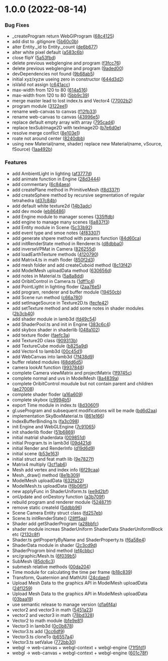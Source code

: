 # 1.0.0 (2022-08-14)


### Bug Fixes

* _createProgram return WebGlProgram ([68c4125](https://github.com/gy1016/lamb3d/commit/68c4125f8e713a4bc8ad2c8e71ca86f64caa0437))
* add dist to .gitignore ([5b60c0b](https://github.com/gy1016/lamb3d/commit/5b60c0b844b19749edb11c5dd2112dc344c4d23a))
* alter Entity._id to Entity._count ([de6b677](https://github.com/gy1016/lamb3d/commit/de6b677801f1d289b6ec42501200d28288225899))
* alter white pixel default ([a583c6b](https://github.com/gy1016/lamb3d/commit/a583c6baed7a37a6509ca6a485ce5aadc51525ca))
* close flipY ([5a53fbd](https://github.com/gy1016/lamb3d/commit/5a53fbd4f4ee7e0b90510e7ae1443071d720e3f1))
* delete previous webglengine and program ([f3fcc76](https://github.com/gy1016/lamb3d/commit/f3fcc7630488e03ae9521a7b2274dacc3384e055))
* delete previous webglengine and program ([9aded00](https://github.com/gy1016/lamb3d/commit/9aded00b0a481f09c28637830bbaa2f595705eac))
* devDependencies not found ([9b68ab5](https://github.com/gy1016/lamb3d/commit/9b68ab5157a1d8ef6658518a0930ab41c4828aa0))
* initial xyz/xyzw useing zero in constructor ([644d3d2](https://github.com/gy1016/lamb3d/commit/644d3d2b435ebc9d94df446f361af3e1d55f1fce))
* isValid not assign ([c641acc](https://github.com/gy1016/lamb3d/commit/c641accf491008064c4094a27e433f3e74335cae))
* max-width from 120 to 80 ([614a516](https://github.com/gy1016/lamb3d/commit/614a51692bb5adf61471d88dfb07317f9b67142a))
* max-width from 120 to 80 ([5bb9c39](https://github.com/gy1016/lamb3d/commit/5bb9c3984b4a270f9c55cecbbc935615b51f800c))
* merge master lead to lost index.ts and Vector4 ([77002b2](https://github.com/gy1016/lamb3d/commit/77002b2db9c8ac0b217b92e51c6b646779b533d4))
* program module ([3122ee1](https://github.com/gy1016/lamb3d/commit/3122ee1606f5b1d6904c789dd176909cbdeedd73))
* rename web-canvas to canvas ([f12fb33](https://github.com/gy1016/lamb3d/commit/f12fb330979967cb184a419db26ad058c957ab43))
* rename web-canvas to canvas ([43996e5](https://github.com/gy1016/lamb3d/commit/43996e5233aaa6dbffb0a9ee4f38878386f95a67))
* replace default empty array with array ([795cad4](https://github.com/gy1016/lamb3d/commit/795cad4f3d98e5af27922de58f0843e83e4851c2))
* replace texSubImage2D with texImage2D ([b7e6d0e](https://github.com/gy1016/lamb3d/commit/b7e6d0ec5ec926185316d4f4f78538f0fbd0cb9b))
* resolve merge conflict ([8e103e1](https://github.com/gy1016/lamb3d/commit/8e103e1de8116a744f1ae289ac6cd3b6bc8dfa32))
* roate not around center ([8240dbb](https://github.com/gy1016/lamb3d/commit/8240dbb348ca8361ad5d18bfcc5a27a0324fdc7d))
* using new Material(name, shader) replace new Material(name, vSource, fSource) ([1aa492b](https://github.com/gy1016/lamb3d/commit/1aa492b0249dd0e766e08bdc1e4ec6f4d911f9a1))


### Features

* add AmbientLight in lighting ([af3777d](https://github.com/gy1016/lamb3d/commit/af3777d7ffa366160317c7854f96ec17c93834cc))
* add animate function in Engine ([28d3444](https://github.com/gy1016/lamb3d/commit/28d3444c1d03a18b154b0ec0d3a258d3a468866a))
* add commentary ([6c84aea](https://github.com/gy1016/lamb3d/commit/6c84aea4c76f4c695a16dc2e1de6ee869eeda82c))
* add createPlane method in PrimitiveMesh ([f8d337f](https://github.com/gy1016/lamb3d/commit/f8d337f799f290f42c2266b6906f3bbd813fb61e))
* add createSphere method by recursive segmentation of regular tetrahedra ([d37c84b](https://github.com/gy1016/lamb3d/commit/d37c84b111b1e1d6d722706bdbca09d3661e20b7))
* add default white texture2d ([14b3adc](https://github.com/gy1016/lamb3d/commit/14b3adc10e6d64065b67af479698b441f2b46af6))
* add dev mode ([eb86486](https://github.com/gy1016/lamb3d/commit/eb864861d46c876999066b16f8e3d492cdadcf7d))
* add Engine module to manager scenes ([335ffdb](https://github.com/gy1016/lamb3d/commit/335ffdb13c841384a8eb444fb3c18632b4f8239d))
* add engine to manage many scenes ([6a837f3](https://github.com/gy1016/lamb3d/commit/6a837f3621871807cbbcf2332bffacad4f491f96))
* add Entity module in Scene ([5c33b92](https://github.com/gy1016/lamb3d/commit/5c33b92fc4e0c05bc0dbd7c4e94204e04a126850))
* add event type and smoe notes ([4f83307](https://github.com/gy1016/lamb3d/commit/4f83307fc54f85d7ed8f8d1d93779f44a50ce499))
* add generate shpere method with params function ([84d60ca](https://github.com/gy1016/lamb3d/commit/84d60cafca1869a425df2df72e413f96a2e4834e))
* add initRenderState method in Renderer.ts ([d8dbba0](https://github.com/gy1016/lamb3d/commit/d8dbba0eb65cb96209f15718e888c79fdd6dcc44))
* add inverseVPMat in Camera ([826255d](https://github.com/gy1016/lamb3d/commit/826255de00ad7e3db81f2230d721d9d123754a4e))
* add loadEarthTexture methods ([4120790](https://github.com/gy1016/lamb3d/commit/4120790780dfacd5e3d0755d10b3364990b67b29))
* add Matrix4.ts in math floder ([850f2d3](https://github.com/gy1016/lamb3d/commit/850f2d396740bb1d35db49f77d1401364f6cbde5))
* add mesh folder and add createCuboid method ([8c13f42](https://github.com/gy1016/lamb3d/commit/8c13f42066d8e9a9eb42cae3065cd16fcce1f3a6))
* add ModelMesh uploadData method ([630656d](https://github.com/gy1016/lamb3d/commit/630656d4aed3803a008bd0fc5ce481a4b1a6e783))
* add notes in Material.ts ([5a8a8dd](https://github.com/gy1016/lamb3d/commit/5a8a8ddc29382909220aadfc580a212715f36918))
* add OribitControl in Camera.ts ([1dff1c4](https://github.com/gy1016/lamb3d/commit/1dff1c4f449ee8970ac2fa51504d26656105cae6))
* add PointLigtht in lighting floder ([2aa76e5](https://github.com/gy1016/lamb3d/commit/2aa76e5b9bb97ccbdda720beee98550abe4bbfaf))
* add program, renderer and buffer module ([19450cb](https://github.com/gy1016/lamb3d/commit/19450cbd53f32610e78723145149709cc140bd5b))
* add Scene run method ([c66a780](https://github.com/gy1016/lamb3d/commit/c66a780f7d2d8c978d18ecb6dfef638aa9952260))
* add setImageSource in Texture2D.ts ([fecfe42](https://github.com/gy1016/lamb3d/commit/fecfe425df15c2bfe2fd9325c24b22811d59d7b8))
* add setTexture method and add some notes in shader modules ([2b3cb40](https://github.com/gy1016/lamb3d/commit/2b3cb4091114721786e2d9793bec60b2ff68a2e1))
* add shader module in lamb3d ([fd49c54](https://github.com/gy1016/lamb3d/commit/fd49c5420b78818022ce03c4c837ca11f776d984))
* add ShaderPool.ts and init in Engine ([383c6c4](https://github.com/gy1016/lamb3d/commit/383c6c470fc22c8710353e08d4afccf1a3902eda))
* add skybox shader in shaderlib ([048a102](https://github.com/gy1016/lamb3d/commit/048a102314e4e375fa5264c8ff045cf940d0ba12))
* add texture floder ([faefc3a](https://github.com/gy1016/lamb3d/commit/faefc3ac819d36fe8fe691e29d4722b5789cc9cb))
* add Texture2D class ([909313b](https://github.com/gy1016/lamb3d/commit/909313b30ff63b77770c35595759bdd7cc577d10))
* add TextureCube module ([b825a9d](https://github.com/gy1016/lamb3d/commit/b825a9df8148a22f597fd2c705b5501603429611))
* add Vector4 to lamb3d ([00c45d1](https://github.com/gy1016/lamb3d/commit/00c45d1fcfb589cd34a2a7eb9102a07f5600cb51))
* add WebCanvas into lamb3d ([7f438d9](https://github.com/gy1016/lamb3d/commit/7f438d9d8a5e97f72c92dc26ac100c732f1ddc61))
* buffer related modules ([68dd6d5](https://github.com/gy1016/lamb3d/commit/68dd6d505cc883d1dbafc5eb4ca0dd7b7d305887))
* camera lookAt function ([9937848](https://github.com/gy1016/lamb3d/commit/99378480ed0ee8821fb43561ded3b0b3f8cef8b4))
* complete Camera viewMatrix and projectMatrix ([1f9745c](https://github.com/gy1016/lamb3d/commit/1f9745c293df788787c10cdebe2a804fb5a2bc14))
* complete normal and uvs in ModelMesh ([8a4839a](https://github.com/gy1016/lamb3d/commit/8a4839a6db8d35d507b64df8129e4cb8f86e4a8b))
* complete OribitControl moudule but not contain parent and children ([ae27008](https://github.com/gy1016/lamb3d/commit/ae270089487c6e5a2297cfca070285559142dad3))
* complete shader floder ([a16a609](https://github.com/gy1016/lamb3d/commit/a16a609ea135d8133ac0d6dee8dfd95b9f8b20aa))
* complete skybox ([c9994b5](https://github.com/gy1016/lamb3d/commit/c9994b56350121ea7c9933df8b481ef4d3552717))
* export Time module in index.ts ([8d30601](https://github.com/gy1016/lamb3d/commit/8d30601a2d68d78e1de1fb6c459a34701489deff))
* gl.useProgram and subsequent modifications will be made ([bd6d2aa](https://github.com/gy1016/lamb3d/commit/bd6d2aa5f14e94c0cd9917e3e9aebb20b73cdd44))
* implementation SkyBoxMaterial.ts ([861e166](https://github.com/gy1016/lamb3d/commit/861e1660f176786e750f2d6c6e336153db2123e5))
* IndexBufferBinding.ts ([fa3c098](https://github.com/gy1016/lamb3d/commit/fa3c098a70ca93ef17ed9fdb7032e9a826c24f42))
* init Engine and WebGLEngine ([7c91065](https://github.com/gy1016/lamb3d/commit/7c9106540a9bf50a7657dddcf47a9200472cc833))
* init shaderlib floder ([51b6869](https://github.com/gy1016/lamb3d/commit/51b6869d31c755ce04a1c0031ecf52faf81f76df))
* initial matrial shaderdata ([009851d](https://github.com/gy1016/lamb3d/commit/009851d19521e2bd65579c95511f70c7ec5b6344))
* initial Program.ts in lamb3d ([09d421d](https://github.com/gy1016/lamb3d/commit/09d421d1e79683de632c3995cf48f757e18f2271))
* initial Render and RenderInfo ([d19d6d9](https://github.com/gy1016/lamb3d/commit/d19d6d9363ce4c826685db93b42ef110a8f9a232))
* initial scene ([b53e163](https://github.com/gy1016/lamb3d/commit/b53e16360405a59ae75dd534de56529be17dd74b))
* initial struct and feat math lib ([9e7827f](https://github.com/gy1016/lamb3d/commit/9e7827ff9efd945b156de6add6140d0d5fcbcb35))
* Matrix4 multiply ([3cf1ab6](https://github.com/gy1016/lamb3d/commit/3cf1ab6868f288ea4ac1f11ab56bccdea19a46b1))
* Mesh add vertex and index info ([6f29caa](https://github.com/gy1016/lamb3d/commit/6f29caacb06206efef2724a7c6ab9b9d68672908))
* Mesh._draw() method ([8e1b309](https://github.com/gy1016/lamb3d/commit/8e1b309f2f31e4988c921845e41aa0cfc29fa4d0))
* ModelMesh uploadData ([632fa22](https://github.com/gy1016/lamb3d/commit/632fa22f7ee499f645ef9e6f518a9635436e9464))
* ModelMesh.ts uploadData ([f6b06f5](https://github.com/gy1016/lamb3d/commit/f6b06f5aadb47c7f3bc84039c9a8e6605e9e4107))
* new applyFunc in ShaderUniform.ts ([ee9d2bf](https://github.com/gy1016/lamb3d/commit/ee9d2bf123a69c42c74f3e21408f3db999783904))
* onUpdate and onDestory function ([a3b709f](https://github.com/gy1016/lamb3d/commit/a3b709f7d3c147b6297dac278112e018700eb4fa))
* rebuild program and renderer module ([524871f](https://github.com/gy1016/lamb3d/commit/524871f25d47f1fb1b5ecb567c3f0243e3bbfe7a))
* remove static createId ([5ddbb96](https://github.com/gy1016/lamb3d/commit/5ddbb96156ee4c7c61c60c9bdef2c3c2f18ee3a4))
* Scene Camera Entity struct class ([fd257eb](https://github.com/gy1016/lamb3d/commit/fd257ebf1f2161da3f22902372217e8d4afe7151))
* Scene.ts initRenderState() ([28ff5aa](https://github.com/gy1016/lamb3d/commit/28ff5aa18737ca659c17d9aa2a7b8a58a70bec2b))
* Shader add getShaderProgram ([a28bbfc](https://github.com/gy1016/lamb3d/commit/a28bbfc1675e2493008991b960983f116d42be59))
* shader module increas ShaderUniform ShaderData ShaderUniformBlock etc ([2132c8f](https://github.com/gy1016/lamb3d/commit/2132c8f32b6e4fc634c0f9ad0d284dba4df623b6))
* Shader.ts getPropertyByName and ShaderProperty.ts ([f6a58e4](https://github.com/gy1016/lamb3d/commit/f6a58e48f21f2cb4e53acba2ec50adf99c376653))
* ShaderData module in shader ([2c3cd9d](https://github.com/gy1016/lamb3d/commit/2c3cd9da98866228e57a3b40369ce25533452e03))
* ShaderProgrom bind method ([ef4cbbc](https://github.com/gy1016/lamb3d/commit/ef4cbbc18a1e7c9f58f894f50f492303fd11f74b))
* src/graphic/Mesh.ts ([6f039b5](https://github.com/gy1016/lamb3d/commit/6f039b58108b02fe3830ef9b1f1c426713b8ae5e))
* SubMesh ([85dc6c3](https://github.com/gy1016/lamb3d/commit/85dc6c3b21e992124e0c9f3fdf285304c5802d2d))
* submesh relative methods ([00da204](https://github.com/gy1016/lamb3d/commit/00da2045029263c3bd7eb67f49e008dc5525c519))
* Time module for calculating the time per frame ([b18c839](https://github.com/gy1016/lamb3d/commit/b18c839a772cef7ed829b4547a998ae6b2ab72fe))
* Transform, Quaternion and MathUtil ([24cdaed](https://github.com/gy1016/lamb3d/commit/24cdaed35a9cda0b8aa1fe00dd43f3e7bf9d1ed7))
* Upload Mesh Data to the graphics API in ModelMesh uploadData ([24f1259](https://github.com/gy1016/lamb3d/commit/24f12599389351ebe19265f9c20840517c01036f))
* Upload Mesh Data to the graphics API in ModelMesh uploadData ([03baa19](https://github.com/gy1016/lamb3d/commit/03baa19cea5877b7ad155ad90241b1cf67edb913))
* use semantic release to manage version ([d1a6f4a](https://github.com/gy1016/lamb3d/commit/d1a6f4ab8f6b29d34fbcb0c0b684949663d55512))
* vector2 and vector3 in math ([5451a23](https://github.com/gy1016/lamb3d/commit/5451a235799f8e0270889d6cc0c4bbf0a2791771))
* vector2 and vector3 in math ([78bd328](https://github.com/gy1016/lamb3d/commit/78bd328831b1823ed6b86ca083726843f0a9f79f))
* Vector2 to math module ([bfe9e81](https://github.com/gy1016/lamb3d/commit/bfe9e8118139cfef26e37d14a92a903dda57a190))
* Vector3 in lamb3d ([0c0b878](https://github.com/gy1016/lamb3d/commit/0c0b878b300b24fd630f0027b9b8b29759f5aaa9))
* Vector3.ts add ([3cc6df9](https://github.com/gy1016/lamb3d/commit/3cc6df9747c929b86d0f36d9be7b6088fc5665d4))
* Vector3.ts cloneTo ([b6557a4](https://github.com/gy1016/lamb3d/commit/b6557a4dbcdb353dd3bedae29aa3bdfd9c54f7b0))
* Vector3.ts setValue ([772bb30](https://github.com/gy1016/lamb3d/commit/772bb307ff232df32d524d9253674258bcbb63b0))
* webgl -> web-canvas + webgl-context + webgl-engine ([71f5fd1](https://github.com/gy1016/lamb3d/commit/71f5fd1c60d1330900f29c37a7071f12434f1a52))
* webgl -> web-canvas + webgl-context + webgl-engine ([601c78f](https://github.com/gy1016/lamb3d/commit/601c78f71485439bb79e463ef46eb438fd462708))
